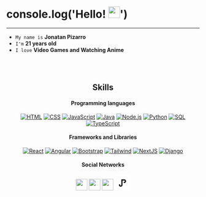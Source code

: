 # console.log('Hello! <img src="https://user-images.githubusercontent.com/80714414/192123542-12ba0052-f91b-4141-bd1d-c32c08fc5350.gif" width="30" height="30" />')

<hr/>


- `My name is` **Jonatan Pizarro**
- `I'm` **21 years old**
- `I love` **Video Games and Watching Anime** 

<br/>
<br/>
<h2 align="center">Skills</h2>

<h4 align="center">Programming languages</h4>

<p align="center">
<a href="#"><img alt="HTML" src="https://img.shields.io/badge/HTML-E34F26.svg?logo=html5&logoColor=white"></a>
<a href="#"><img alt="CSS" src="https://img.shields.io/badge/CSS-1572B6.svg?logo=css3&logoColor=white"></a>
<a href="#"><img alt="JavaScript" src="https://img.shields.io/badge/JavaScript-F7DF1E.svg?logo=javascript&logoColor=black"></a>
<a href="#"><img alt="Java" src="https://custom-icon-badges.demolab.com/badge/Java-007396.svg?logo=java&logoColor=white"></a>
<a href="#"><img alt="Node.js" src="https://img.shields.io/badge/Node.js-43853D.svg?logo=node.js&logoColor=white"></a>
<a href="#"><img alt="Python" src="https://img.shields.io/badge/Python-14354C.svg?logo=python&logoColor=white"></a>
<a href="#"><img alt="SQL" src="https://custom-icon-badges.demolab.com/badge/SQL-025E8C.svg?logo=database&logoColor=white"></a>
<a href="#"><img alt="TypeScript" src="https://img.shields.io/badge/TypeScript-007ACC.svg?logo=typescript&logoColor=white"></a>
</p>

<h4 align="center">Frameworks and Libraries</h4>

<p align="center">
<a href="#"><img alt="React" src="https://img.shields.io/badge/React-61DAFB.svg?logo=react&logoColor=black"></a>
<a href="#"><img alt="Angular" src="https://img.shields.io/badge/Angular-%23DD0031.svg?logo=angular&logoColor=white"></a>
<a href="#"><img alt="Bootstrap" src="https://img.shields.io/badge/Bootstrap-7952B3.svg?logo=bootstrap&logoColor=white"></a>
<a href="#"><img alt="Tailwind" src="https://img.shields.io/badge/Tailwindcss-%2338B2AC.svg?logo=tailwind-css&logoColor=white"></a>
<a href="#"><img alt="NextJS" src="https://img.shields.io/badge/Next-black?logo=next.js&logoColor=white"></a>
<a href="#"><img alt="Django" src="https://img.shields.io/badge/django-%23092E20.svg?logo=django&logoColor=white"></a>
</p>

<h4 align="center">Social Networks</h4>

<p align="center">
<a href="https://www.instagram.com/jnv.ispior._/"><img src="https://user-images.githubusercontent.com/80714414/192123753-1f71f078-0120-4db7-8fd1-8b97b2bc2eb2.svg" width="30" height="30"/></a> 
<a href="https://www.facebook.com/profile.php?id=100073412066791"><img src="https://user-images.githubusercontent.com/80714414/192123775-2e1411ff-2cd3-4e8a-8a49-73d1cd8cd9b9.svg" width="30" height="30"/></a>
<a href="https://www.linkedin.com/in/jonatan-pizarro-orellana-a021001ba/"><img src="https://cdn-icons-png.flaticon.com/512/61/61109.png?w=360" width="30" height="30"/></a>
<a href="https://port-folio-orpin-two.vercel.app/"><img src="https://raw.githubusercontent.com/Jonvtvn/Other/main/Logo-jp-black.png" width="40" height="40"/></a>
</p>


